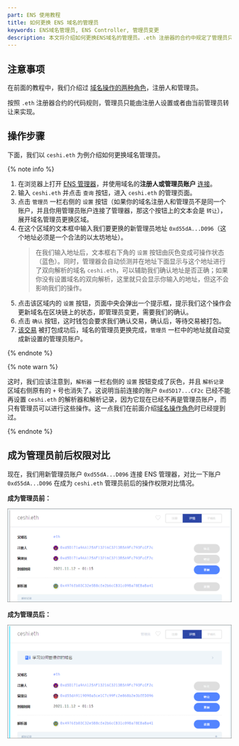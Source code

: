 ```yaml
---
part: ENS 使用教程
title: 如何更换 ENS 域名的管理员
keywords: ENS域名管理员, ENS Controller, 管理员变更
description: 本文将介绍如何更换ENS域名的管理员。.eth 注册器的合约中规定了管理员只能由注册人指定或者由当前管理员转让来实现。
---
```


## 注意事项

在前面的教程中，我们介绍过 [域名操作的两种角色](/guides/manage.html#域名操作角色)，注册人和管理员。

按照 `.eth` 注册器合约的代码规则，管理员只能由注册人设置或者由当前管理员转让来实现。

## 操作步骤

下面，我们以 `ceshi.eth` 为例介绍如何更换域名管理员。

{% note info %}

1. 在浏览器上打开 [ENS 管理器](https://app.ens.domains/)，并使用域名的**注册人或管理员账户** [连接](index.html#在浏览器中连接)。
2. 输入 `ceshi.eth` 并点击 `查询` 按钮，进入 `ceshi.eth` 的管理页面。
3. 点击 `管理员` 一栏右侧的 `设置` 按钮（如果你的域名注册人和管理员不是同一个账户，并且你用管理员账户连接了管理器，那这个按钮上的文本会是 `转让`），展开域名管理员更换区域。
4. 在这个区域的文本框中输入我们要更换的新管理员地址 `0xd55dA...D096`（这个地址必须是一个合法的以太坊地址）。
   > 在我们输入地址后，文本框右下角的 `设置` 按钮由灰色变成可操作状态（蓝色）。同时，管理器会自动侦测并在地址下面显示与这个地址进行了双向解析的域名 `ceshi.eth`，可以辅助我们确认地址是否正确；如果你没有设置域名的双向解析，这里就只会显示你输入的地址，但这不会影响我们的操作。
5. 点击该区域内的 `设置` 按钮，页面中央会弹出一个提示框，提示我们这个操作会更新域名在区块链上的状态，即管理员变更，需要我们的确认。
6. 点击 `确认` 按钮，这时钱包会要求我们确认交易，确认后，等待交易被打包。
7. [该交易](https://cn.etherscan.com/tx/0x20bd21615b1bcaa375a2e8d49dfe59a8bafbe6f963756969c024cdd15da54c18) 被打包成功后，域名的管理员更换完成，`管理员` 一栏中的地址就自动变成新设置的管理员账户。

{% endnote %}

{% note warn %}

这时，我们应该注意到，`解析器` 一栏右侧的 `设置` 按钮变成了灰色，并且 `解析记录` 区域右侧原有的 `+` 号也消失了。这说明当前连接的账户 `0xd5D17...CF2c` 已经不能再设置 `ceshi.eth` 的解析器和解析记录，因为它现在已经不再是管理员账户，而只有管理员可以进行这些操作。这一点我们在前面介绍[域名操作角色](/guides/manage.html#域名操作角色)时已经提到过。

{% endnote %}

## 成为管理员前后权限对比

现在，我们用新管理员账户 `0xd55dA...D096` 连接 ENS 管理器，对比一下账户 `0xd55dA...D096` 在成为 `ceshi.eth` 管理员前后的操作权限对比情况。

**成为管理员前：**

![](/images/guides/controller/controller-01.png)

**成为管理员后：**

![](/images/guides/controller/controller-02.png)
